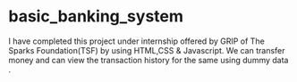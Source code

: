 # basic_banking_system
I have completed this project under internship offered by GRIP of The Sparks Foundation(TSF) by using HTML,CSS &amp; Javascript. We can transfer money and can view the transaction history for the same using dummy data
.

